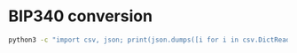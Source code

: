 # BIP340 conversion

```sh
python3 -c "import csv, json; print(json.dumps([i for i in csv.DictReader(open('bip340.csv'), delimiter=',')]))" > bip340.json
```
